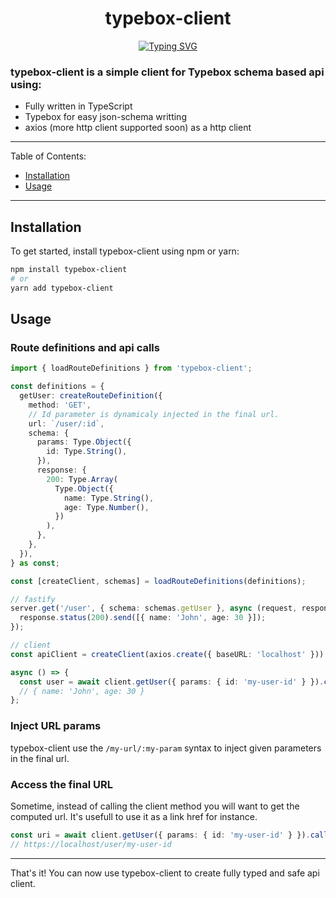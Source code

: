 <h1 align="center">typebox-client</h1>
<p align="center"><a href="https://git.io/typing-svg"><img src="https://readme-typing-svg.demolab.com?font=Fira+Code&size=18&duration=2000&pause=2000&center=true&width=540&height=80&lines=First+class+api+client+for+fastify." alt="Typing SVG" /></a></p>

### typebox-client is a simple client for Typebox schema based api using:

- Fully written in TypeScript
- Typebox for easy json-schema writting
- axios (more http client supported soon) as a http client

---

Table of Contents:

- [Installation](#installation)
- [Usage](#usage)

---

## Installation

To get started, install typebox-client using npm or yarn:

```sh
npm install typebox-client
# or
yarn add typebox-client
```

## Usage

### Route definitions and api calls

```typescript
import { loadRouteDefinitions } from 'typebox-client';

const definitions = {
  getUser: createRouteDefinition({
    method: 'GET',
    // Id parameter is dynamicaly injected in the final url.
    url: `/user/:id`,
    schema: {
      params: Type.Object({
        id: Type.String(),
      }),
      response: {
        200: Type.Array(
          Type.Object({
            name: Type.String(),
            age: Type.Number(),
          })
        ),
      },
    },
  }),
} as const;

const [createClient, schemas] = loadRouteDefinitions(definitions);

// fastify
server.get('/user', { schema: schemas.getUser }, async (request, response) => {
  response.status(200).send([{ name: 'John', age: 30 }]);
});

// client
const apiClient = createClient(axios.create({ baseURL: 'localhost' }));

async () => {
  const user = await client.getUser({ params: { id: 'my-user-id' } }).call();
  // { name: 'John', age: 30 }
};
```

### Inject URL params

typebox-client use the `/my-url/:my-param` syntax to inject given parameters in the final url.

### Access the final URL

Sometime, instead of calling the client method you will want to get the computed url. It's usefull to use it as a link href for instance.

```typescript
const uri = await client.getUser({ params: { id: 'my-user-id' } }).call();
// https://localhost/user/my-user-id
```

---

That's it! You can now use typebox-client to create fully typed and safe api client.
